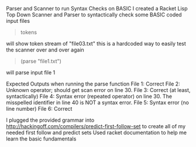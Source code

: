 Parser and Scanner to run Syntax Checks on BASIC
I created a Racket Lisp Top Down Scanner and Parser to syntactically check some BASIC coded input files

>tokens 

will show token stream of "file03.txt" this is a hardcoded way to easily test the scanner over and over again

>(parse "file1.txt") 

will parse input file 1

Expected Outputs when running the parse function
File 1: Correct
File 2: Unknown operator; should get scan error on line 30.
File 3: Correct (at least, syntactically) 
File 4: Syntax error (repeated operator) on line 30. 
   The misspelled identifier in line 40 is NOT a syntax error. 
File 5: Syntax error (no line number)
File 6: Correct 

I plugged the provided grammar into http://hackingoff.com/compilers/predict-first-follow-set to create all of my needed first follow and predict sets
Used racket documentation to help me learn the basic fundamentals
